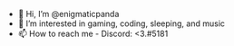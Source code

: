 - 👋 Hi, I’m @enigmaticpanda
- 👀 I’m interested in gaming, coding, sleeping, and music
- 📫 How to reach me - Discord: <3.#5181

<!---
enigmaticpanda/enigmaticpanda is a ✨ special ✨ repository because its `README.md` (this file) appears on your GitHub profile.
You can click the Preview link to take a look at your changes.
--->
